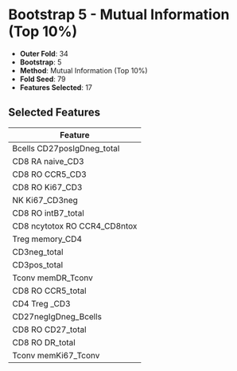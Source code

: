 # Bootstrap 5 - Mutual Information (Top 10%)

- **Outer Fold**: 34
- **Bootstrap**: 5
- **Method**: Mutual Information (Top 10%)
- **Fold Seed**: 79
- **Features Selected**: 17

## Selected Features

| Feature |
|---------|
| Bcells CD27posIgDneg_total |
| CD8 RA naive_CD3 |
| CD8 RO CCR5_CD3 |
| CD8  RO Ki67_CD3 |
| NK Ki67_CD3neg |
| CD8 RO intB7_total |
| CD8 ncytotox RO CCR4_CD8ntox |
| Treg memory_CD4 |
| CD3neg_total |
| CD3pos_total |
| Tconv memDR_Tconv |
| CD8 RO CCR5_total |
| CD4 Treg _CD3 |
| CD27negIgDneg_Bcells |
| CD8 RO CD27_total |
| CD8 RO DR_total |
| Tconv memKi67_Tconv |
